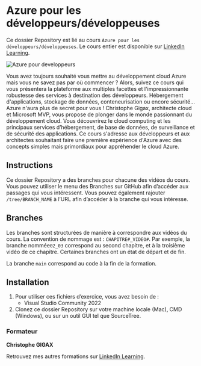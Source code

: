 # Azure pour les développeurs/développeuses

Ce dossier Repository est lié au cours `Azure pour les développeurs/développeuses`. Le cours entier est disponible sur [LinkedIn Learning][lil-course-url].

![Azure pour developpeurs][lil-thumbnail-url]

Vous avez toujours souhaité vous mettre au développement cloud Azure mais vous ne savez pas par où commencer ? Alors, suivez ce cours qui vous présentera la plateforme aux multiples facettes et l'impressionnante robustesse des services à destination des développeurs. Hébergement d'applications, stockage de données, conteneurisation ou encore sécurité… Azure n'aura plus de secret pour vous ! Christophe Gigax, architecte cloud et Microsoft MVP, vous propose de plonger dans le monde passionnant du développement cloud. Vous découvrirez le cloud computing et les principaux services d’hébergement, de base de données, de surveillance et de sécurité des applications. Ce cours s'adresse aux développeurs et aux architectes souhaitant faire une première expérience d'Azure avec des concepts simples mais primordiaux pour appréhender le cloud Azure.

## Instructions

Ce dossier Repository a des branches pour chacune des vidéos du cours. Vous pouvez utiliser le menu des Branches sur GitHub afin d’accéder aux passages qui vous intéressent. Vous pouvez également rajouter `/tree/BRANCH_NAME` à l’URL afin d’accéder à la branche qui vous intéresse. 

## Branches

Les branches sont structurées de manière à correspondre aux vidéos du cours. La convention de nommage est : `CHAPITRE#_VIDEO#`. Par exemple, la branche nommée`02_03` correspond au second chapitre, et à la troisième vidéo de ce chapitre. Certaines branches ont un état de départ et de fin.  

La branche `main` correspond au code à la fin de la formation. 

## Installation

1. Pour utiliser ces fichiers d’exercice, vous avez besoin de : 
   - Visual Studio Community 2022
2. Clonez ce dossier Repository sur votre machine locale (Mac), CMD (Windows), ou sur un outil GUI tel que SourceTree. 


### Formateur

**Christophe GIGAX** 

 Retrouvez mes autres formations sur [LinkedIn Learning][lil-URL-trainer].

[0]: # (Replace these placeholder URLs with actual course URLs)
[lil-course-url]: https://www.linkedin.com/learning/azure-pour-les-developpeurs-developpeuses
[lil-thumbnail-url]: https://media.licdn.com/dms/image/C4E0DAQE2MXidVISOBg/learning-public-crop_675_1200/0/1669817961602?e=2147483647&v=beta&t=qdJ_RcH_K-CzkG0z4Rbw6MmhWu8iVaQbJb3mBzZoqH0
[lil-URL-trainer]: https://www.linkedin.com/learning/instructors/christophe-gigax

[1]: # (End of FR-Instruction ###############################################################################################)

